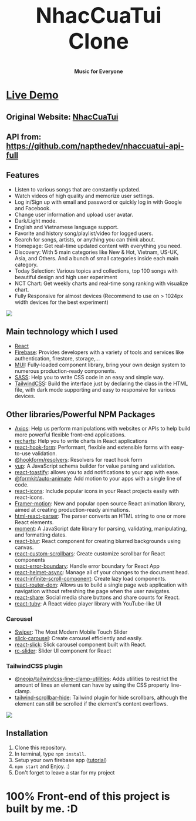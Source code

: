 <h1 align="center" style="font-size: 58px">NhacCuaTui Clone</h1>
<p align="center"><strong>Music for Everyone</strong></p>


# [Live Demo](https://tquann286-nhaccuatui-clone.netlify.app/)

## Original Website: [NhacCuaTui](https://beta.nhaccuatui.com/)
## API from: https://github.com/napthedev/nhaccuatui-api-full



## Features
- Listen to various songs that are constantly updated.
- Watch videos of high quality and memorize user settings.
- Log in/Sign up with email and password or quickly log in with Google and Facebook.
- Change user information and upload user avatar.
- Dark/Light mode.
- English and Vietnamese language support.
- Favorite and history song/playlist/video for logged users.
- Search for songs, artists, or anything you can think about.
- Homepage: Get real-time updated content with everything you need.
- Discovery: With 5 main categories like New & Hot, Vietnam, US-UK, Asia, and Others. And a bunch of small categories inside each main category.
- Today Selection: Various topics and collections, top 100 songs with beautiful design and high user experiment
- NCT Chart: Get weekly charts and real-time song ranking with visualize chart.
- Fully Responsive for almost devices (Recommend to use on > 1024px width devices for the best experiment)

![](https://i.imgur.com/waxVImv.png)

## Main technology which I used
- [React](https://reactjs.org/)
- [Firebase](https://firebase.google.com/): Provides developers with a variety of tools and services like authentication, firestore, storage,...
- [MUI](https://mui.com/): Fully-loaded component library, bring your own design system to numerous production-ready components.
- [SASS](https://sass-lang.com/): Help you to write CSS code in an easy and simple way.
- [TailwindCSS](https://tailwindcss.com/): Build the interface just by declaring the class in the HTML file, with dark mode supporting and easy to responsive for various devices.

## Other libraries/Powerful NPM Packages
- [Axios](https://axios-http.com/): Help us perform manipulations with websites or APIs to help build more powerful flexible front-end applications.
- [recharts](https://recharts.org/): Help you to write charts in React applications
- [react-hook-form](https://react-hook-form.com/): Performant, flexible and extensible forms with easy-to-use validation.
- [@hookform/resolvers](https://www.npmjs.com/package/@hookform/resolvers): Resolvers for react hook form
- [yup](https://www.npmjs.com/package/yup): A JavaScript schema builder for value parsing and validation.
- [react-toastify](https://fkhadra.github.io/react-toastify/introduction): allows you to add notifications to your app with ease.
- [@formkit/auto-animate](https://auto-animate.formkit.com/): Add motion to your apps with a single line of code.
- [react-icons](https://react-icons.github.io/react-icons/): Include popular icons in your React projects easily with react-icons.
- [Framer-motion](https://www.framer.com/motion/): New and popular open source React animation library, aimed at creating production-ready animations.
- [html-react-parser](https://www.npmjs.com/package/html-react-parser): The parser converts an HTML string to one or more React elements.
- [moment](https://momentjs.com/): A JavaScript date library for parsing, validating, manipulating, and formatting dates.
- [react-blur](https://www.npmjs.com/package/react-blur): React component for creating blurred backgrounds using canvas.
- [react-custom-scrollbars](https://www.npmjs.com/package/react-custom-scrollbars): Create customize scrollbar for React components
- [react-error-boundary](https://www.npmjs.com/package/react-error-boundary?activeTab=dependencies): Handle error boundary for React App
- [react-helmet-async](https://www.npmjs.com/package/react-helmet-async): Manage all of your changes to the document head.
- [react-infinite-scroll-component](https://www.npmjs.com/package/react-infinite-scroll-component): Create lazy load components.
- [react-router-dom](https://reactrouter.com/): Allows us to build a single page web application with navigation without refreshing the page when the user navigates.
- [react-share](https://www.npmjs.com/package/react-share): Social media share buttons and share counts for React.
- [react-tuby](https://github.com/napthedev/react-tuby): A React video player library with YouTube-like UI

### Carousel
- [Swiper](https://swiperjs.com/react): The Most Modern Mobile Touch Slider
- [slick-carousel](https://kenwheeler.github.io/slick/): Create carousel efficiently and easily.
- [react-slick](https://react-slick.neostack.com/): Slick carousel component built with React.
- [rc-slider](https://slider-react-component.vercel.app/): Slider UI component for React

### TailwindCSS plugin
- [@neojp/tailwindcss-line-clamp-utilities](https://github.com/neojp/tailwindcss-line-clamp-utilities): Adds utilities to restrict the amount of lines an element can have by using the CSS property line-clamp.
- [tailwind-scrollbar-hide](https://github.com/reslear/tailwind-scrollbar-hide): Tailwind plugin for hide scrollbars, although the element can still be scrolled if the element's content overflows.

![](https://i.imgur.com/waxVImv.png)
## Installation
1. Clone this repository.
2. In terminal, type <code>npm install</code>.
3. Setup your own firebase app ([tutorial](https://firebase.google.com/docs/web/setup))
4. <code>npm start</code> and Enjoy. :)
5. Don't forget to leave a star for my project

# 100% Front-end of this project is built by me. :D